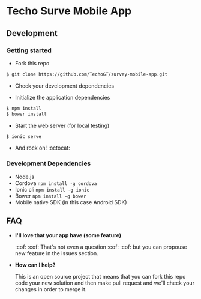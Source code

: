 # Techo Surve Mobile App

## Development

### Getting started

- Fork this repo

```bash
$ git clone https://github.com/TechoGT/survey-mobile-app.git 
```
- Check your development dependencies

- Initialize the application dependencies

```bash
$ npm install
$ bower install
```

- Start the web server (for local testing)

```bash
$ ionic serve
```

- And rock on! :octocat:

### Development Dependencies
- Node.js
- Cordova `npm install -g cordova`
- Ionic cli `npm install -g ionic`
- Bower `npm install -g bower`
- Mobile native SDK (in this case Android SDK)

## FAQ

- **I'll love that your app have (some feature)**

	:cof: :cof: That's not even a question :cof: :cof: but you can propouse new feature in the issues section.

- **How can I help?**

	This is an open source project that means that you can fork this repo code your new solution and then make pull request and we'll check your changes in order to merge it.
